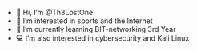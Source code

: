 - 👋 Hi, I’m @Th3LostOne
- 👀 I’m interested in sports and the Internet
- 🌱 I’m currently learning BIT-networking 3rd Year
- 💻 I’m also interested in cybersecurity and Kali Linux

<!---
Th3LostOne/Th3LostOne is a ✨ special ✨ repository because its `README.md` (this file) appears on your GitHub profile.
You can click the Preview link to take a look at your changes.
--->

